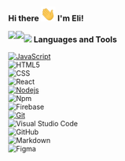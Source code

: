 ### Hi there  <img src="https://github.com/ABSphreak/ABSphreak/blob/master/gifs/Hi.gif" width="30px"> I'm Eli! 

<img align="left" src="https://static.vecteezy.com/system/resources/previews/000/242/482/original/female-developer-vector.jpg"/>

<img align="left" src="https://github.com/anathayna/anathayna/blob/master/assets/pusheencode.gif"/>

### <img src="https://github.com/anathayna/anathayna/blob/master/assets/bmo.gif?raw=1" width="30vw"/> Languages and Tools          

[![JavaScript](https://img.shields.io/badge/-JavaScript-black?style=flat&logo=javascript&link=https://github.com/BRdhanani)](https://github.com/BRdhanani)       
![HTML5](https://img.shields.io/badge/-HTML5-333333?style=flat&logo=HTML5)   
![CSS](https://img.shields.io/badge/-CSS-333333?style=flat&logo=CSS3&logoColor=1572B6)  
![React](https://img.shields.io/badge/-React-333333?style=flat&logo=react)   
[![Nodejs](https://img.shields.io/badge/-Nodejs-green?style=flat&logo=Node.js&link=https://github.com/BRdhanani)](https://github.com/BRdhanani)   
![Npm](https://img.shields.io/badge/-npm-CB3837?style=flat-square&logo=npm)  
![Firebase](https://img.shields.io/badge/-Firebase-FFCA28?style=flat-square&logo=firebase&logoColor=ffffff)   
[![Git](https://img.shields.io/badge/-Git-black?style=flat&logo=git&link=https://github.com/BRdhanani)](https://github.com/BRdhanani)   
![Visual Studio Code](https://img.shields.io/badge/-Visual%20Studio%20Code-333333?style=flat&logo=visual-studio-code&logoColor=007ACC)   
![GitHub](https://img.shields.io/badge/-GitHub-181717?style=flat-square&logo=github)   
![Markdown](https://img.shields.io/badge/-Markdown-000000?style=flat-square&logo=markdown)   
![Figma](http://img.shields.io/badge/-Figma-30333c?style=flat-square&logo=figma&logoColor=ffffff)

